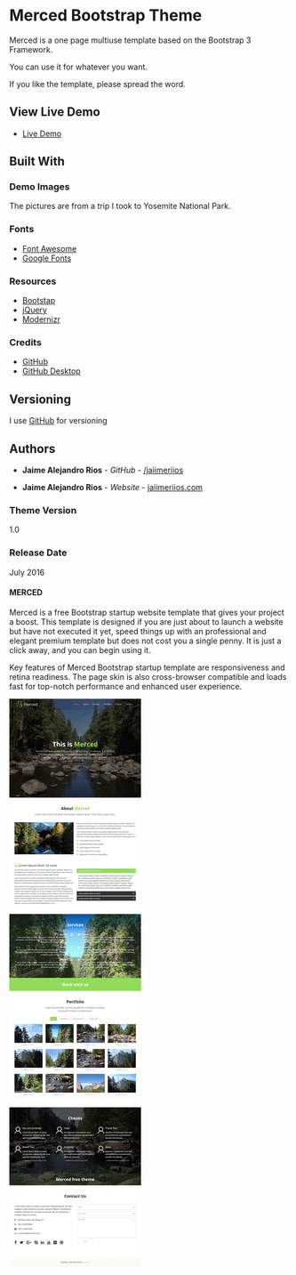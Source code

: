 # Merced Bootstrap Theme

Merced is a one page multiuse template based on the Bootstrap 3 Framework.

You can use it for whatever you want.

If you like the template, please spread the word.


## View Live Demo

* [Live Demo](http://jaiimeriios.com/portfolio/merced-demo/index.html)

## Built With

### Demo Images

The pictures are from a trip I took to Yosemite National Park.

### Fonts

* [Font Awesome](https://fontawesome.com)
* [Google Fonts](https://fontawesome.com)

### Resources

* [Bootstap](https://getbootstrap.com)
* [jQuery](https://jquery.com)
* [Modernizr](https://modernizr.com)

### Credits

* [GitHub](https://github.com/)
* [GitHub Desktop](https://desktop.github.com/)


## Versioning

I use [GitHub](https://github.com/jaiimeriios/Bootstrap-Theme-Merced) for versioning

## Authors

* **Jaime Alejandro Rios** - *GitHub* - [/jaiimeriios](https://github.com/jaiimeriios)

* **Jaime Alejandro Rios** - *Website* - [jaiimeriios.com](http://jaiimeriios.com)

### Theme Version

1.0

### Release Date

July 2016

#### MERCED

Merced is a free Bootstrap startup website template that gives your project a boost. This template is designed if you are just about to launch a website but have not executed it yet, speed things up with an professional and elegant premium template but does not cost you a single penny. It is just a click away, and you can begin using it.

Key features of Merced Bootstrap startup template are responsiveness and retina readiness. The page skin is also cross-browser compatible and loads fast for top-notch performance and enhanced user experience.

![Image of Merced Theme](https://raw.githubusercontent.com/jaiimeriios/Bootstrap-Theme-Merced/master/images/home.png)

